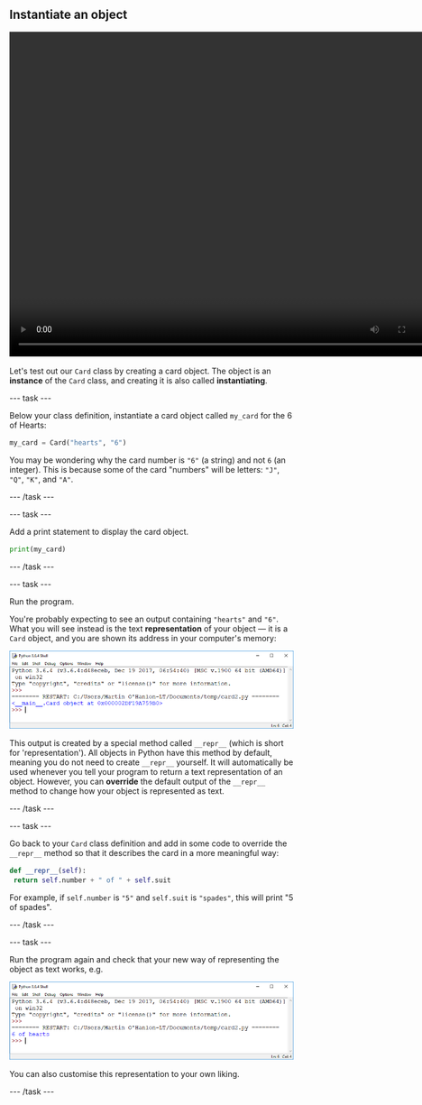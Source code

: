 ## Instantiate an object

<video width="768" height="576" controls>
<source src="resources/clip2.mp4" type="video/mp4">
Your browser does not support the video tag, so try FireFox or Chrome.
</video>

Let's test out our `Card` class by creating a card object. The object is an **instance** of the `Card` class, and creating it is also called **instantiating**.

--- task ---

Below your class definition, instantiate a card object called `my_card` for the 6 of Hearts:

```python
my_card = Card("hearts", "6")
```

You may be wondering why the card number is `"6"` (a string) and not `6` (an integer). This is because some of the card "numbers" will be letters: `"J"`, `"Q"`, `"K"`, and `"A"`.

--- /task ---

--- task ---

Add a print statement to display the card object.

```python
print(my_card)
```

--- /task ---

--- task ---

Run the program. 

You're probably expecting to see an output containing `"hearts"` and `"6"`. What you will see instead is the text **representation** of your object — it is a `Card` object, and you are shown its address in your computer's memory:

![<__main__.Card object at 0x000002A437045978>](images/repr1.png)

This output is created by a special method called `__repr__` (which is short for 'representation'). All objects in Python have this method by default, meaning you do not need to create `__repr__` yourself. It will automatically be used whenever you tell your program to return a text representation of an object. However, you can **override** the default output of the `__repr__` method to change how your object is represented as text.

--- /task ---

--- task ---

Go back to your `Card` class definition and add in some code to override the `__repr__` method so that it describes the card in a more meaningful way:

```python
def __repr__(self):
 return self.number + " of " + self.suit
```

For example, if `self.number` is `"5"` and `self.suit` is `"spades"`, this will print "5 of spades".

--- /task ---

--- task ---

Run the program again and check that your new way of representing the object as text works, e.g.

![6 of hearts](images/repr2.png)

You can also customise this representation to your own liking.

--- /task ---

